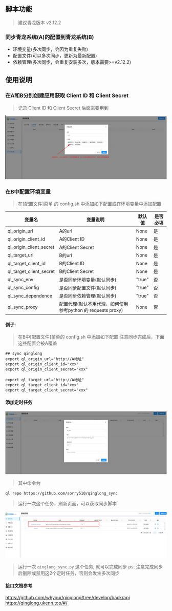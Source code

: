 ## 脚本功能
> 建议青龙版本 v2.12.2

### 同步青龙系统(A)的配置到青龙系统(B)

- 环境变量(多次同步，会因为重复失败)
- 配置文件(可以多次同步，更新为最新配置)
- 依赖管理(多次同步，会重复安装多次，版本需要>=v2.12.2)

## 使用说明

### 在A和B分别创建应用获取 Client ID 和 Client Secret
> 记录 Client ID 和 Client Secret 后面需要用到

![创建应用](./doc/imgs/create_app.jpg)


### 在B中配置环境变量
>在[配置文件]菜单 的 config.sh 中添加如下配置或在环境变量中添加配置

|  变量名   | 变量说明  | 默认值  | 是否必填  |
|  ----  | ----  | ----  | ----  |
| ql_origin_url  | A的url| None  | 是 |
| ql_origin_client_id  | A的Client ID | None   | 是 |
| ql_origin_client_secret  | A的Client Secret | None   | 是 |
| ql_target_url  | B的url| None  | 是 |
| ql_target_client_id  | B的Client ID | None   | 是 |
| ql_target_client_secret  | B的Client Secret | None   | 是 |
| ql_sync_env  | 是否同步环境变量(默认同步) | "true"   | 否 |
| ql_sync_config  | 是否同步配置文件(默认同步) | "true"   | 否 |
| ql_sync_dependence  | 是否同步依赖管理(默认同步) | "true"   | 否 |
| ql_sync_proxy  | 配置代理(默认不用代理，如何使用参考python 的 requests proxy) | None  | 否 |

#### 例子:
> 在B中[配置文件]菜单的 config.sh 中添加如下配置
> 注意同步完成后，下面这些配置会被A覆盖

```
## sync qinglong
export ql_origin_url="http://A地址"
export ql_origin_client_id="xxx"
export ql_origin_client_secret="xxx"

export ql_target_url="http://A地址"
export ql_target_client_id="xxx"
export ql_target_client_secret="xxx"
```


#### 添加定时任务

![创建定时任务](./doc/imgs/create_cron.jpg)

> 其中命令为

```
ql repo https://github.com/sorry510/qinglong_sync
```

> 运行一次这个任务，刷新页面，可以获取同步脚本

![定时任务列表](./doc/imgs/crontab.jpg)

> 运行一次 `qinglong_sync.py` 这个任务, 就可以完成同步
>ps: 注意完成同步后删除或禁用这2个定时任务，否则会发生多次同步


#### 接口文档参考

https://github.com/whyour/qinglong/tree/develop/back/api
https://qinglong.ukenn.top/#/
